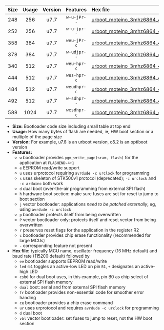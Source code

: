 |Size|Usage|Version|Features|Hex file|
|:-:|:-:|:-:|:-:|:--|
|248|256|u7.7|`w-u-jPr--`|[urboot_moteino_3mhz6864_460800bps_led+b1_ur_vbl.hex](https://raw.githubusercontent.com/stefanrueger/urboot.hex/main/boards/moteino/fcpu_3mhz6864/460800_bps/urboot_moteino_3mhz6864_460800bps_led+b1_ur_vbl.hex)|
|252|256|u7.7|`w-u-jpr--`|[urboot_moteino_3mhz6864_460800bps_led+b1_fr_ur_vbl.hex](https://raw.githubusercontent.com/stefanrueger/urboot.hex/main/boards/moteino/fcpu_3mhz6864/460800_bps/urboot_moteino_3mhz6864_460800bps_led+b1_fr_ur_vbl.hex)|
|358|384|u7.7|`weu-jPr-c`|[urboot_moteino_3mhz6864_460800bps_ee_led+b1_fr_ce_ur_vbl.hex](https://raw.githubusercontent.com/stefanrueger/urboot.hex/main/boards/moteino/fcpu_3mhz6864/460800_bps/urboot_moteino_3mhz6864_460800bps_ee_led+b1_fr_ce_ur_vbl.hex)|
|378|384|u7.7|`w-udjpr--`|[urboot_moteino_3mhz6864_460800bps_led+b1_csb0_dual_ur_vbl.hex](https://raw.githubusercontent.com/stefanrueger/urboot.hex/main/boards/moteino/fcpu_3mhz6864/460800_bps/urboot_moteino_3mhz6864_460800bps_led+b1_csb0_dual_ur_vbl.hex)|
|340|512|u7.7|`weu-hpr-c`|[urboot_moteino_3mhz6864_460800bps_ee_led+b1_fr_ce_ur.hex](https://raw.githubusercontent.com/stefanrueger/urboot.hex/main/boards/moteino/fcpu_3mhz6864/460800_bps/urboot_moteino_3mhz6864_460800bps_ee_led+b1_fr_ce_ur.hex)|
|444|512|u7.7|`wes-hpr-c`|[urboot_moteino_3mhz6864_460800bps_ee_led+b1_fr_ce.hex](https://raw.githubusercontent.com/stefanrueger/urboot.hex/main/boards/moteino/fcpu_3mhz6864/460800_bps/urboot_moteino_3mhz6864_460800bps_ee_led+b1_fr_ce.hex)|
|484|512|u7.7|`weudhpr-c`|[urboot_moteino_3mhz6864_460800bps_ee_led+b1_csb0_dual_fr_ce_ur.hex](https://raw.githubusercontent.com/stefanrueger/urboot.hex/main/boards/moteino/fcpu_3mhz6864/460800_bps/urboot_moteino_3mhz6864_460800bps_ee_led+b1_csb0_dual_fr_ce_ur.hex)|
|492|512|u7.7|`w-sdhpr--`|[urboot_moteino_3mhz6864_460800bps_led+b1_csb0_dual_fr.hex](https://raw.githubusercontent.com/stefanrueger/urboot.hex/main/boards/moteino/fcpu_3mhz6864/460800_bps/urboot_moteino_3mhz6864_460800bps_led+b1_csb0_dual_fr.hex)|
|588|1024|u7.7|`wesdhpr-c`|[urboot_moteino_3mhz6864_460800bps_ee_led+b1_csb0_dual_fr_ce.hex](https://raw.githubusercontent.com/stefanrueger/urboot.hex/main/boards/moteino/fcpu_3mhz6864/460800_bps/urboot_moteino_3mhz6864_460800bps_ee_led+b1_csb0_dual_fr_ce.hex)|

- **Size:** Bootloader code size including small table at top end
- **Usage:** How many bytes of flash are needed, ie, HW boot section or a multiple of the page size
- **Version:** For example, u7.6 is an urboot version, o5.2 is an optiboot version
- **Features:**
  + `w` bootloader provides `pgm_write_page(sram, flash)` for the application at `FLASHEND-4+1`
  + `e` EEPROM read/write support
  + `u` uses urprotocol requiring `avrdude -c urclock` for programming
  + `s` uses skeleton of STK500v1 protocol (deprecated); `-c urclock` and `-c arduino` both work
  + `d` dual boot (over-the-air programming from external SPI flash)
  + `h` hardware boot section: make sure fuses are set for reset to jump to boot section
  + `j` vector bootloader: applications *need to be patched externally*, eg, using `avrdude -c urclock`
  + `p` bootloader protects itself from being overwritten
  + `P` vector bootloader only: protects itself and reset vector from being overwritten
  + `r` preserves reset flags for the application in the register R2
  + `c` bootloader provides chip erase functionality (recommended for large MCUs)
  + `-` corresponding feature not present
- **Hex file:** typically MCU name, oscillator frequency (16 MHz default) and baud rate (115200 default) followed by
  + `ee` bootloader supports EEPROM read/write
  + `led-b1` toggles an active-low LED on pin `B1`, `+` designates an active-high LED
  + `csb0` for dual boot uses, in this example, pin B0 as chip select of external SPI flash memory
  + `dual` boot: serial and from external SPI flash memory
  + `fr` bootloader provides non-essential code for smoother error handing
  + `ce` bootloader provides a chip erase command
  + `ur` uses urprotocol and requires `avrdude -c urclock` for programming
  + `d` dual boot
  + `vbl` vector bootloader: set fuses to jump to reset, not the HW boot section

